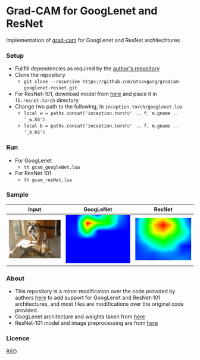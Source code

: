 # Grad-CAM for GoogLenet and ResNet
Implementation of [grad-cam](https://arxiv.org/abs/1610.02391) for GoogLenet and ResNet architechtures

### Setup
* Fullfill dependencies as required by the [author's repository](https://github.com/ramprs/grad-cam)
* Clone the repository
  * ```git clone --recursive https://github.com/utsavgarg/gradcam-googlenet-resnet.git```
* For ResNet-101, download model from [here](https://d2j0dndfm35trm.cloudfront.net/resnet-101.t7) and place it in ```fb.resnet.torch``` directory
* Change two path to the following, in ```inception.torch/googlenet.lua```
  * ```local w = paths.concat('inception.torch/' .. f, m.gname .. '_w.h5')```
  * ```local b = paths.concat('inception.torch/' .. f, m.gname .. '_b.h5')```

### Run
* For GoogLenet
  * ```th gcam_googleNet.lua```
* For ResNet 101
  * ```th gcam_resNet.lua```
  
### Sample
Input             |  GoogLeNet | ResNet
:-------------------------:|:-------------------------: |:-------------------------:
![](./cat_dog.jpg)  |  ![](./output/143_googleNet.png) | ![](./output/244_resNet.png) 


### About
* This repository is a minor modification over the code provided by authors [here](https://github.com/ramprs/grad-cam) to add support for GoogLenet and ResNet-101 architectures, and most files are modifications over the original code provided.
* GoogLenet architecture and weights taken from [here](https://github.com/soumith/inception.torch.git)
* ResNet-101 model and image preprocessing are from [here](https://github.com/facebook/fb.resnet.torch)

### Licence
BSD




